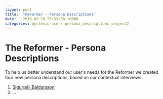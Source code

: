 ```yaml
---
layout: post
title:  "ReFormer - Persona Descriptions"
date:   2016-09-20 23:33:00 +0000
categories: dyslexic-users persona_descriptions project2
---
```


# The Reformer - Persona Descriptions

To help us better understand our user's needs for the Reformer we created four new persona descriptions, based on our contextual interviews.


1. [Sigurpáll Baldursson](https://app.xtensio.com/folio/qd0if1kd)
2. ...

